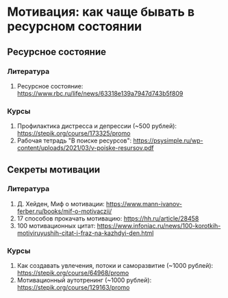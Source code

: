# Мотивация: как чаще бывать в ресурсном состоянии

## Ресурсное состояние

### Литература
1. Ресурсное состояние: https://www.rbc.ru/life/news/63318e139a7947d743b5f809

### Курсы
1. Профилактика дистресса и депрессии (~500 рублей): https://stepik.org/course/173325/promo
2. Рабочая тетрадь "В поиске ресурсов": https://psysimple.ru/wp-content/uploads/2021/03/v-poiske-resursov.pdf

## Секреты мотивации

### Литература
1. Д. Хейден, Миф о мотивации: https://www.mann-ivanov-ferber.ru/books/mif-o-motivaczii/
2. 17 способов прокачать мотивацию: https://hh.ru/article/28458
3. 100 мотивационных цитат: https://www.infoniac.ru/news/100-korotkih-motiviruyushih-citat-i-fraz-na-kazhdyi-den.html

### Курсы
1. Как создавать увлечения, потоки и саморазвитие (~1000 рублей): https://stepik.org/course/64968/promo
2. Мотивационный аутотренинг (~1000 рублей): https://stepik.org/course/129163/promo
